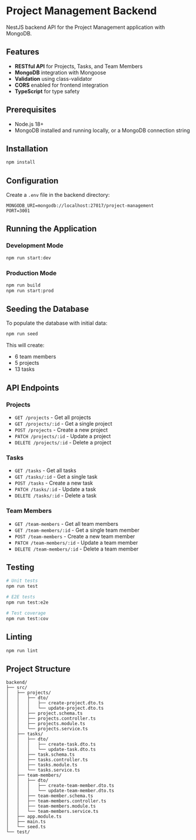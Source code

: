 # Project Management Backend

NestJS backend API for the Project Management application with MongoDB.

## Features

- **RESTful API** for Projects, Tasks, and Team Members
- **MongoDB** integration with Mongoose
- **Validation** using class-validator
- **CORS** enabled for frontend integration
- **TypeScript** for type safety

## Prerequisites

- Node.js 18+
- MongoDB installed and running locally, or a MongoDB connection string

## Installation

```bash
npm install
```

## Configuration

Create a `.env` file in the backend directory:

```env
MONGODB_URI=mongodb://localhost:27017/project-management
PORT=3001
```

## Running the Application

### Development Mode
```bash
npm run start:dev
```

### Production Mode
```bash
npm run build
npm run start:prod
```

## Seeding the Database

To populate the database with initial data:

```bash
npm run seed
```

This will create:
- 6 team members
- 5 projects
- 13 tasks

## API Endpoints

### Projects
- `GET /projects` - Get all projects
- `GET /projects/:id` - Get a single project
- `POST /projects` - Create a new project
- `PATCH /projects/:id` - Update a project
- `DELETE /projects/:id` - Delete a project

### Tasks
- `GET /tasks` - Get all tasks
- `GET /tasks/:id` - Get a single task
- `POST /tasks` - Create a new task
- `PATCH /tasks/:id` - Update a task
- `DELETE /tasks/:id` - Delete a task

### Team Members
- `GET /team-members` - Get all team members
- `GET /team-members/:id` - Get a single team member
- `POST /team-members` - Create a new team member
- `PATCH /team-members/:id` - Update a team member
- `DELETE /team-members/:id` - Delete a team member

## Testing

```bash
# Unit tests
npm run test

# E2E tests
npm run test:e2e

# Test coverage
npm run test:cov
```

## Linting

```bash
npm run lint
```

## Project Structure

```
backend/
├── src/
│   ├── projects/
│   │   ├── dto/
│   │   │   ├── create-project.dto.ts
│   │   │   └── update-project.dto.ts
│   │   ├── project.schema.ts
│   │   ├── projects.controller.ts
│   │   ├── projects.module.ts
│   │   └── projects.service.ts
│   ├── tasks/
│   │   ├── dto/
│   │   │   ├── create-task.dto.ts
│   │   │   └── update-task.dto.ts
│   │   ├── task.schema.ts
│   │   ├── tasks.controller.ts
│   │   ├── tasks.module.ts
│   │   └── tasks.service.ts
│   ├── team-members/
│   │   ├── dto/
│   │   │   ├── create-team-member.dto.ts
│   │   │   └── update-team-member.dto.ts
│   │   ├── team-member.schema.ts
│   │   ├── team-members.controller.ts
│   │   ├── team-members.module.ts
│   │   └── team-members.service.ts
│   ├── app.module.ts
│   ├── main.ts
│   └── seed.ts
└── test/
```
